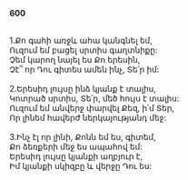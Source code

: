 **600**

\
1.Քո գահի առջև ահա կանգնել եմ,\
Ուզում եմ բացել սրտիս գաղտնիքը:\
Չեմ կարող նայել ես Քո երեսին,\
Չէ՞ որ Դու գիտես ամեն ինչ, Տե՛ր իմ:\
\
2.Երեսիդ լույսը ինձ կյանք է տալիս,\
Կոտրած սրտիս, Տե՛ր, մեծ հույս է տալիս:\
Ուզում եմ անվերջ փարվել Քեզ, ի՛մ Տեր,\
Որ լինեմ հավերժ ներկայությանդ մեջ:\
\
3.Ինչ էլ որ լինի, Քոնն եմ ես, գիտեմ,\
Քո ձեռքերի մեջ ես ապահով եմ:\
Երեսիդ լույսը կյանքի աղբյուր է,\
Իմ կյանքի սկիզբը և վերջը Դու ես:
